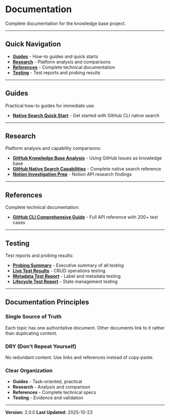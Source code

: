 # Documentation

Complete documentation for the knowledge base project.

---

## Quick Navigation

- **[Guides](/docs/guides/)** - How-to guides and quick starts
- **[Research](/docs/research/)** - Platform analysis and comparisons
- **[References](/docs/references/)** - Complete technical documentation
- **[Testing](/docs/testing/)** - Test reports and probing results

---

## Guides

Practical how-to guides for immediate use:

- **[Native Search Quick Start](/docs/guides/NATIVE_SEARCH_QUICK_START.md)** - Get started with GitHub CLI native search

---

## Research

Platform analysis and capability comparisons:

- **[GitHub Knowledge Base Analysis](/docs/research/github-knowledge-base-analysis.md)** - Using GitHub Issues as knowledge base
- **[GitHub Native Search Capabilities](/docs/research/GITHUB_NATIVE_SEARCH_CAPABILITIES.md)** - Complete native search reference
- **[Notion Investigation Prep](/docs/research/NOTION_INVESTIGATION_PREP.md)** - Notion API research findings

---

## References

Complete technical documentation:

- **[GitHub CLI Comprehensive Guide](/docs/references/github-cli-issues-comprehensive-guide.md)** - Full API reference with 200+ test cases

---

## Testing

Test reports and probing results:

- **[Probing Summary](/docs/testing/PROBING_SUMMARY.md)** - Executive summary of all testing
- **[Live Test Results](/docs/testing/LIVE_TEST_RESULTS.md)** - CRUD operations testing
- **[Metadata Test Report](/docs/testing/gh-cli-metadata-test-report.md)** - Label and metadata testing
- **[Lifecycle Test Report](/docs/testing/github-cli-issue-lifecycle-test-report.md)** - State management testing

---

## Documentation Principles

### Single Source of Truth

Each topic has one authoritative document. Other documents link to it rather than duplicating content.

### DRY (Don't Repeat Yourself)

No redundant content. Use links and references instead of copy-paste.

### Clear Organization

- **Guides** - Task-oriented, practical
- **Research** - Analysis and comparison
- **References** - Complete technical specs
- **Testing** - Evidence and validation

---

**Version:** 2.0.0
**Last Updated:** 2025-10-23
